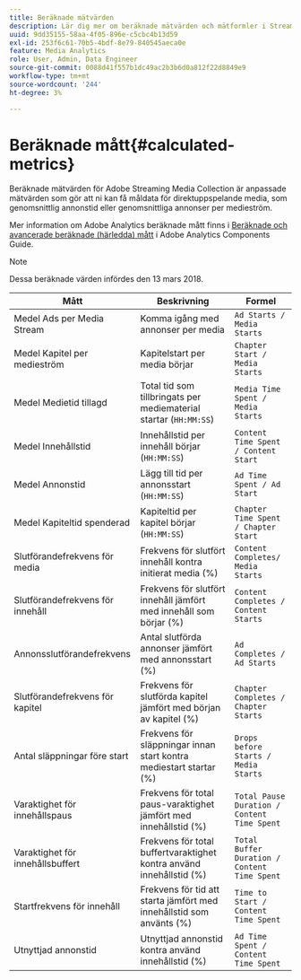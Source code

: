 ```yaml
---
title: Beräknade mätvärden
description: Lär dig mer om beräknade mätvärden och mätformler i Streaming Media Collection.
uuid: 9dd35155-58aa-4f05-896e-c5cbc4b13d59
exl-id: 253f6c61-70b5-4bdf-8e79-840545aeca0e
feature: Media Analytics
role: User, Admin, Data Engineer
source-git-commit: 0088d41f557b1dc49ac2b3b6d0a812f22d8849e9
workflow-type: tm+mt
source-wordcount: '244'
ht-degree: 3%

---
```


# Beräknade mått{#calculated-metrics}

Beräknade mätvärden för Adobe Streaming Media Collection är anpassade mätvärden som gör att ni kan få måldata för direktuppspelande media, som genomsnittlig annonstid eller genomsnittliga annonser per medieström.

Mer information om Adobe Analytics beräknade mått finns i [Beräknade och avancerade beräknade (härledda) mått](https://experienceleague.adobe.com/docs/analytics/components/calculated-metrics/cm-overview.html?lang=sv-SE) i Adobe Analytics Components Guide.

>[!NOTE]
>
>Dessa beräknade värden infördes den 13 mars 2018.

| Mått | Beskrivning | Formel |
|---|---|---|
| Medel Ads per Media Stream | Komma igång med annonser per media | `Ad Starts / Media Starts` |
| Medel Kapitel per medieström | Kapitelstart per media börjar | `Chapter Start / Media Starts` |
| Medel Medietid tillagd | Total tid som tillbringats per mediematerial startar (`HH:MM:SS`) | `Media Time Spent / Media Starts` |
| Medel Innehållstid | Innehållstid per innehåll börjar (`HH:MM:SS`) | `Content Time Spent / Content Start` |
| Medel Annonstid | Lägg till tid per annonsstart (`HH:MM:SS`) | `Ad Time Spent / Ad Start` |
| Medel Kapiteltid spenderad | Kapiteltid per kapitel börjar (`HH:MM:SS`) | `Chapter Time Spent / Chapter Start` |
| Slutförandefrekvens för media | Frekvens för slutfört innehåll kontra initierat media (%) | `Content Completes/ Media Starts` |
| Slutförandefrekvens för innehåll | Frekvens för slutfört innehåll jämfört med innehåll som börjar (%) | `Content Completes / Content Starts` |
| Annonsslutförandefrekvens | Antal slutförda annonser jämfört med annonsstart (%) | `Ad Completes / Ad Starts` |
| Slutförandefrekvens för kapitel | Frekvens för slutförda kapitel jämfört med början av kapitel (%) | `Chapter Completes / Chapter Starts` |
| Antal släppningar före start | Frekvens för släppningar innan start kontra mediestart startar (%) | `Drops before Starts / Media Starts` |
| Varaktighet för innehållspaus | Frekvens för total paus-varaktighet jämfört med innehållstid (%) | `Total Pause Duration / Content Time Spent` |
| Varaktighet för innehållsbuffert | Frekvens för total buffertvaraktighet kontra använd innehållstid (%) | `Total Buffer Duration / Content Time Spent` |
| Startfrekvens för innehåll | Frekvens för tid att starta jämfört med innehållstid som använts (%) | `Time to Start / Content Time Spent` |
| Utnyttjad annonstid | Utnyttjad annonstid kontra använd innehållstid (%) | `Ad Time Spent / Content Time Spent` |
